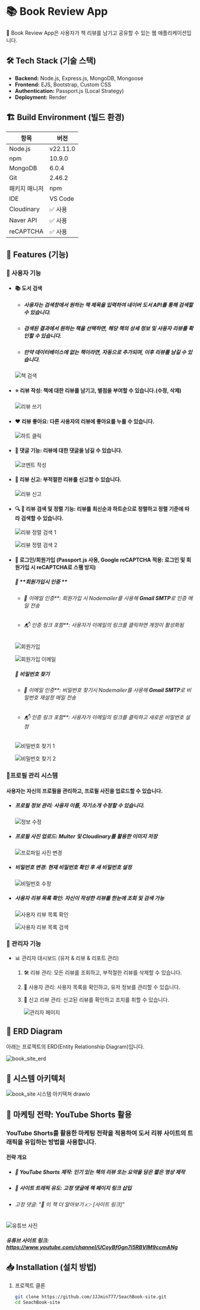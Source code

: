 # 📚 Book Review App

🚀 Book Review App은 사용자가 책 리뷰를 남기고 공유할 수 있는 웹 애플리케이션입니다.


## 🛠️ Tech Stack (기술 스택)
- **Backend:** Node.js, Express.js, MongoDB, Mongoose
- **Frontend:** EJS, Bootstrap, Custom CSS
- **Authentication:** Passport.js (Local Strategy)
- **Deployment:** Render


## 🏗 Build Environment (빌드 환경)

| 항목            | 버전 |
|---------------|-----|
| Node.js      | v22.11.0 |
| npm          | 10.9.0 |
| MongoDB      | 6.0.4 |
| Git          | 2.46.2 |
| 패키지 매니저  | npm |
| IDE          | VS Code |
| Cloudinary   | ✅ 사용 |
| Naver API    | ✅ 사용 |
| reCAPTCHA    | ✅ 사용 |


## 📌 Features (기능)
### 🔹 사용자 기능
-  #### 📚 도서 검색
      - ##### 사용자는 검색창에서 원하는 책 제목을 입력하여 네이버 도서 API를 통해 검색할 수 있습니다.
      - ##### 검색된 결과에서 원하는 책을 선택하면, 해당 책의 상세 정보 및 사용자 리뷰를 확인할 수 있습니다.
      - ##### 만약 데이터베이스에 없는 책이라면, 자동으로 추가되며, 이후 리뷰를 남길 수 있습니다.


     ![책 검색](https://github.com/user-attachments/assets/d937cb76-e578-46f6-9f53-923e7b0b4020)


- #### ⭐ 리뷰 작성: 책에 대한 리뷰를 남기고, 별점을 부여할 수 있습니다.(수정, 삭제)

   
     ![리뷰 쓰기](https://github.com/user-attachments/assets/9e10f3b5-6453-49a2-8814-33a1b5803f91)


  
- #### ❤️ 리뷰 좋아요: 다른 사용자의 리뷰에 좋아요를 누를 수 있습니다.


     ![하트 클릭](https://github.com/user-attachments/assets/d357580d-e846-46de-96bd-0654796518b1)


- #### 💬 댓글 기능: 리뷰에 대한 댓글을 남길 수 있습니다.


     ![코멘트 작성](https://github.com/user-attachments/assets/66b22590-ccd0-4417-9204-1e33bc4ca6cb)

  
- #### 🚨 리뷰 신고: 부적절한 리뷰를 신고할 수 있습니다.


     ![리뷰 신고](https://github.com/user-attachments/assets/247d4da4-da81-4078-91f8-d3fd8e2d37da)

  
- #### 🔍 🔄 리뷰 검색 및 정렬 기능: 리뷰를 최신순과 하트순으로 정렬하고 정렬 기준에 따라 검색할 수 있습니다. 


     ![리뷰 정렬 검색 1](https://github.com/user-attachments/assets/635a710a-0553-4b8d-b6cd-d5f1d08b6776)


     ![리뷰 정렬 검색 2](https://github.com/user-attachments/assets/ac49175a-ac1a-4e22-a2fc-bfeff7b87913)

       
- #### 🔐 로그인/회원가입 (Passport.js 사용, **Google reCAPTCHA 적용**: 로그인 및 회원가입 시 reCAPTCHA로 **스팸 방지**)
     ##### 🔑 **회원가입시 인증 **
     - ######  📩 이메일 인증**: 회원가입 시 Nodemailer를 사용해 **Gmail SMTP**로 인증 메일 전송
     - ###### 📬 인증 링크 포함**: 사용자가 이메일의 링크를 클릭하면 계정이 활성화됨


     ![회원가입](https://github.com/user-attachments/assets/45ae8bfd-be55-45fe-ae71-a72a8b897b1e)


     ![회원가입 이메일](https://github.com/user-attachments/assets/004c8ec5-93a5-4613-b0f8-fa9ae423a0ba)


     ##### 🔑 비밀번호 찾기
     - ###### 📩 이메일 인증**: 비밀번호 찾기시 Nodemailer를 사용해 **Gmail SMTP**로 비밀번호 재설정 메일 전송
     - ###### 📬 인증 링크 포함**: 사용자가 이메일의 링크를 클릭하고 새로운 비밀번호 설정


     ![비밀번호 찾기 1](https://github.com/user-attachments/assets/9af9d4ff-f5fa-4cc7-be30-7ad75c4393e3)

  
     ![비밀번호 찾기 2](https://github.com/user-attachments/assets/c9b0ca74-402c-43a7-9254-3da52bb12ba9)


### 🔹프로필 관리 시스템
   #### 사용자는 자신의 프로필을 관리하고, 프로필 사진을 업로드할 수 있습니다.

   - ##### 프로필 정보 관리: 사용자 이름, 자기소개 수정할 수 있습니다.

     ![정보 수정](https://github.com/user-attachments/assets/6e926b9b-a09f-4f6d-9a51-8f33c2a213e0)

   - ##### 프로필 사진 업로드: Multer 및 Cloudinary를 활용한 이미지 저장

     ![프로파일 사진 변경](https://github.com/user-attachments/assets/f6dd827d-f8b9-46a9-8a72-d36dc6c0741f)

   - ##### 비밀번호 변경: 현재 비밀번호 확인 후 새 비밀번호 설정

     ![비밀번호 수정](https://github.com/user-attachments/assets/6c5acec5-8008-4e93-8432-04d51cdaf425)

   - ##### 사용자 리뷰 목록 확인: 자신이 작성한 리뷰를 한눈에 조회 및 검색 가능

     ![사용자 리뷰 목록 확인](https://github.com/user-attachments/assets/c70b4c84-8365-414c-bab9-b1ffb05e2e39)

     ![사용자 리뷰 목록 검색](https://github.com/user-attachments/assets/206dd165-2582-4426-b7fd-fa38f49ec44b)

     
### 🔹 관리자 기능
- 📊 관리자 대시보드 (유저 & 리뷰 & 리포트 관리)
  1. 🛠 리뷰 관리: 모든 리뷰를 조회하고, 부적절한 리뷰를 삭제할 수 있습니다.
  2. 👤 사용자 관리: 사용자 목록을 확인하고, 유저 정보를 관리할 수 있습니다.
  3. 🚨 신고 리뷰 관리: 신고된 리뷰를 확인하고 조치를 취할 수 있습니다.
 
     ![관리자 페이지](https://github.com/user-attachments/assets/57935669-1ae3-47b7-8c82-37748c96dfd1)

     
## 📌 ERD Diagram
아래는 프로젝트의 ERD(Entity Relationship Diagram)입니다.

![book_site_erd](https://github.com/user-attachments/assets/9d3840fd-b907-44cf-ab4b-7392e73a7467)


## 📌 시스템 아키텍처

![book_site 시스템 아키텍쳐 drawio](https://github.com/user-attachments/assets/50ec2036-21d6-4df4-841e-8bc32d058b2a)


## 📢 마케팅 전략: YouTube Shorts 활용
### YouTube Shorts를 활용한 마케팅 전략을 적용하여 도서 리뷰 사이트의 트래픽을 유입하는 방법을 사용합니다.

#### 전략 개요
- ##### 🎥 YouTube Shorts 제작: 인기 있는 책의 리뷰 또는 요약을 담은 짧은 영상 제작
- ##### 🔗 사이트 트래픽 유도: 고정 댓글에 책 페이지 링크 삽입
- ###### 고정 댓글: "📌 이 책 더 알아보기 👉 [사이트 링크]"

![유튜브 사진](https://github.com/user-attachments/assets/9d3782f5-7a05-4ad3-8ca5-7ddb33ef6c3c)


##### 유튜브 사이트 링크: https://www.youtube.com/channel/UCoyBfGgn7i5RBVlM9ccmANg


## 📥 Installation (설치 방법)
1. 프로젝트 클론
   ```sh
   git clone https://github.com/JJJmin777/SeachBook-site.git
   cd SeachBook-site

